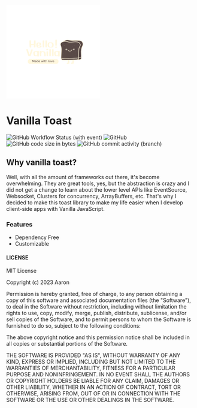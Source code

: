 <div>
    <img src="./packages/docs/public/icon.png" width="250" alt="vanilla-toast-logo-png">
    <br />
    <h1>Vanilla Toast</h1>
    <div>
        <img alt="GitHub Workflow Status (with event)" src="https://img.shields.io/github/actions/workflow/status/Ragudos/vanilla-toast/playwright.yml">
        <img alt="GitHub" src="https://img.shields.io/github/license/Ragudos/vanilla-toast">
        <img alt="GitHub code size in bytes" src="https://img.shields.io/github/languages/code-size/Ragudos/vanilla-toast">
        <img alt="GitHub commit activity (branch)" src="https://img.shields.io/github/commit-activity/t/Ragudos/vanilla-toast">
    </div>
</div>

## Why vanilla toast?
Well, with all the amount of frameworks out there, it's become overwhelming. They are great tools, yes, but the abstraction is crazy and I did not get a change to learn about the lower level APIs like EventSource, Websocket, Clusters for concurrency, ArrayBuffers, etc. That's why I decided to make this toast library to make my life easier when I develop client-side apps with Vanilla JavaScript.

### Features

- Dependency Free
- Customizable

#### LICENSE

MIT License

Copyright (c) 2023 Aaron

Permission is hereby granted, free of charge, to any person obtaining a copy
of this software and associated documentation files (the "Software"), to deal
in the Software without restriction, including without limitation the rights
to use, copy, modify, merge, publish, distribute, sublicense, and/or sell
copies of the Software, and to permit persons to whom the Software is
furnished to do so, subject to the following conditions:

The above copyright notice and this permission notice shall be included in all
copies or substantial portions of the Software.

THE SOFTWARE IS PROVIDED "AS IS", WITHOUT WARRANTY OF ANY KIND, EXPRESS OR
IMPLIED, INCLUDING BUT NOT LIMITED TO THE WARRANTIES OF MERCHANTABILITY,
FITNESS FOR A PARTICULAR PURPOSE AND NONINFRINGEMENT. IN NO EVENT SHALL THE
AUTHORS OR COPYRIGHT HOLDERS BE LIABLE FOR ANY CLAIM, DAMAGES OR OTHER
LIABILITY, WHETHER IN AN ACTION OF CONTRACT, TORT OR OTHERWISE, ARISING FROM,
OUT OF OR IN CONNECTION WITH THE SOFTWARE OR THE USE OR OTHER DEALINGS IN THE
SOFTWARE.
